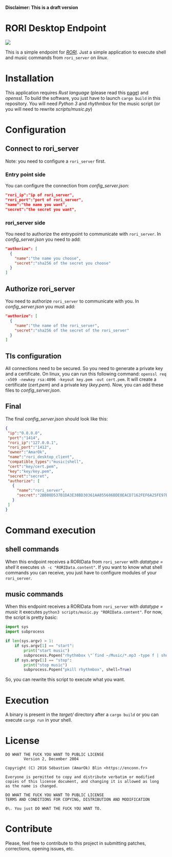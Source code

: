**Disclaimer: This is a draft version**

# RORI Desktop Endpoint

![](https://travis-ci.org/AmarOk1412/rori_desktop_client.svg?branch=master)

This is a simple endpoint for _[RORI](https://github.com/AmarOk1412/rori/)_. Just a simple application to execute shell and music commands from `rori_server` on _linux_.

# Installation

This application requires _Rust language_ (please read this [page](https://www.rust-lang.org/en-US/install.html)) and _openssl_. To build the software, you just have to launch `cargo build` in this repository. You will need _Python 3_ and _rhythmbox_ for the music script (or you will need to rewrite _scripts/music.py_)

# Configuration

## Connect to rori_server

Note: you need to configure a `rori_server` first.

### Entry point side

You can configure the connection from _config_server.json_:

```json
"rori_ip":"ip of rori_server",
"rori_port":"port of rori_server",
"name":"the name you want",
"secret":"the secret you want",
```

### rori_server side

You need to authorize the entrypoint to communicate with `rori_server`. In _config_server.json_ you need to add:

```json
"authorize": [
  {
    "name":"the name you choose",
    "secret":"sha256 of the secret you choose"
  }
]
```

## Authorize rori_server

You need to authorize `rori_server` to communicate with you. In _config_server.json_ you must add:

```json
"authorize": [
  {
    "name":"the name of the rori_server",
    "secret":"sha256 of the secret of the rori_server"
  }
]
```

## Tls configuration

All connections need to be secured. So you need to generate a private key and a certificate. On linux, you can run this following command: `openssl req -x509 -newkey rsa:4096 -keyout key.pem -out cert.pem`. It will create a certificate (_cert.pem_) and a private key (_key.pem_). Now, you can add these files to _config_server.json_.

## Final

The final _config_server.json_ should look like this:

```json
{
 "ip":"0.0.0.0",
 "port":"1414",
 "rori_ip":"127.0.0.1",
 "rori_port":"1412",
 "owner":"AmarOk",
 "name":"rori_desktop_client",
 "compatible_types":"music|shell",
 "cert":"key/cert.pem",
 "key":"key/key.pem",
 "secret":"secret",
 "authorize": [
   {
     "name":"rori_server",
     "secret":"2BB80D537B1DA3E38BD30361AA855686BDE0EACD7162FEF6A25FE97BF527A25B"
   }
 ]
}
```

# Command execution

## shell commands

When this endpoint receives a RORIData from `rori_server` with _datatype = shell_ it executes `sh -c "RORIData.content"`. If you want to know what shell commands you can receive, you just have to configure modules of your `rori_server`.

## music commands

When this endpoint receives a RORIData from `rori_server` with _datatype = music_ it executes `python3 scripts/music.py "RORIData.content"`. For now, the script is pretty basic:

```python
import sys
import subprocess

if len(sys.argv) > 1:
    if sys.argv[1] == "start":
        print("start music")
        subprocess.Popen("rhythmbox \"`find ~/Music/*.mp3 -type f | shuf -n 1`\"&", shell=True)
    if sys.argv[1] == "stop":
        print("stop music")
        subprocess.Popen("pkill rhythmbox", shell=True)
```

So, you can rewrite this script to execute what you want.

# Execution

A binary is present in the _target/_ directory after a `cargo build` or you can execute `cargo run` in your shell.

# License

```
DO WHAT THE FUCK YOU WANT TO PUBLIC LICENSE
        Version 2, December 2004

Copyright (C) 2016 Sébastien (AmarOk) Blin <https://enconn.fr>

Everyone is permitted to copy and distribute verbatim or modified
copies of this license document, and changing it is allowed as long
as the name is changed.

DO WHAT THE FUCK YOU WANT TO PUBLIC LICENSE
TERMS AND CONDITIONS FOR COPYING, DISTRIBUTION AND MODIFICATION

0\. You just DO WHAT THE FUCK YOU WANT TO.
```

# Contribute

Please, feel free to contribute to this project in submitting patches, corrections, opening issues, etc.
